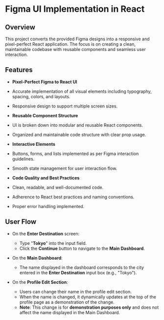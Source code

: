 # Figma UI Implementation in React

## Overview
This project converts the provided Figma designs into a responsive and pixel-perfect React application. The focus is on creating a clean, maintainable codebase with reusable components and seamless user interaction.  


## Features
-  **Pixel-Perfect Figma to React UI**  
  - Accurate implementation of all visual elements including typography, spacing, colors, and layouts.
  - Responsive design to support multiple screen sizes.

-  **Reusable Component Structure**  
  - UI is broken down into modular and reusable React components.
  - Organized and maintainable code structure with clear prop usage.

-  **Interactive Elements**  
  - Buttons, forms, and lists implemented as per Figma interaction guidelines.
  - Smooth state management for user interaction flow.

-  **Code Quality and Best Practices**  
  - Clean, readable, and well-documented code.
  - Adherence to React best practices and naming conventions.
  - Proper error handling implemented.

## User Flow
- On the **Enter Destination** screen:
  - Type "**Tokyo**" into the input field.
  - Click the **Continue** button to navigate to the **Main Dashboard**.
  
- On the **Main Dashboard**:
  - The name displayed in the dashboard corresponds to the city entered in the **Enter Destination** input box (e.g., "Tokyo").
  
- On the **Profile Edit Section**:
  - Users can change their name in the profile edit section.
  - When the name is changed, it dynamically updates at the top of the profile page as a demonstration of the change.
  - **Note**: This change is for **demonstration purposes only** and does not affect the name displayed in the Main Dashboard.


